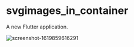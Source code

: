 # svgimages_in_container

A new Flutter application.

![screenshot-1619859616291](https://user-images.githubusercontent.com/70810569/116777068-dffbe180-aa89-11eb-9049-c7f238e48194.jpg)

